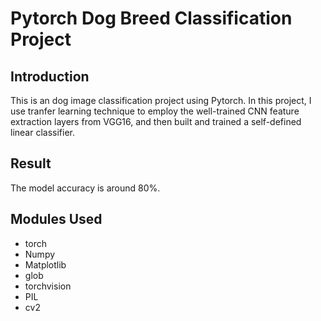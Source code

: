 # Pytorch Dog Breed Classification Project

## Introduction
This is an dog image classification project using Pytorch. In this project, I use tranfer learning technique to employ the well-trained CNN feature extraction layers from VGG16, and then built and trained a self-defined linear classifier.

## Result
The model accuracy is around 80%. 

## Modules Used
* torch
* Numpy
* Matplotlib
* glob
* torchvision
* PIL
* cv2


